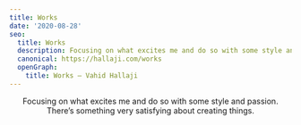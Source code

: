 ```yaml
---
title: Works
date: '2020-08-28'
seo:
  title: Works
  description: Focusing on what excites me and do so with some style and passion. There’s something very satisfying about creating things.
  canonical: https://hallaji.com/works
  openGraph:
    title: Works — Vahid Hallaji
---
```

<p align="center">
  Focusing on what excites me and do so with some style and passion.<br />
  There’s something very satisfying about creating things.
</p>
